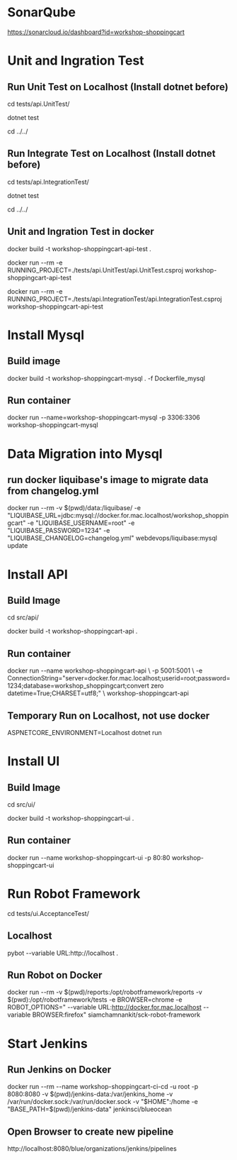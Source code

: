 ﻿# SonarQube
https://sonarcloud.io/dashboard?id=workshop-shoppingcart

# Unit and Ingration Test
## Run Unit Test on Localhost (Install dotnet before)
cd tests/api.UnitTest/

dotnet test

cd ../../

## Run Integrate Test on Localhost (Install dotnet before)
cd tests/api.IntegrationTest/

dotnet test

cd ../../

## Unit and Ingration Test in docker 
docker build -t workshop-shoppingcart-api-test .

docker run --rm -e RUNNING_PROJECT=./tests/api.UnitTest/api.UnitTest.csproj workshop-shoppingcart-api-test

docker run --rm -e RUNNING_PROJECT=./tests/api.IntegrationTest/api.IntegrationTest.csproj workshop-shoppingcart-api-test

# Install Mysql
## Build image
docker build -t workshop-shoppingcart-mysql . -f Dockerfile_mysql

## Run container
docker run --name=workshop-shoppingcart-mysql -p 3306:3306 workshop-shoppingcart-mysql

# Data Migration into Mysql
## run docker liquibase's image to migrate data from changelog.yml

docker run --rm -v $(pwd)/data:/liquibase/ -e "LIQUIBASE_URL=jdbc:mysql://docker.for.mac.localhost/workshop_shoppingcart" -e "LIQUIBASE_USERNAME=root" -e "LIQUIBASE_PASSWORD=1234" -e "LIQUIBASE_CHANGELOG=changelog.yml" webdevops/liquibase:mysql update

# Install API

## Build Image
cd src/api/

docker build -t workshop-shoppingcart-api .

## Run container
docker run --name workshop-shoppingcart-api
\ -p 5001:5001
\ -e ConnectionString="server=docker.for.mac.localhost;userid=root;password=1234;database=workshop_shoppingcart;convert zero datetime=True;CHARSET=utf8;" 
\ workshop-shoppingcart-api



## Temporary Run on Localhost, not use docker
ASPNETCORE_ENVIRONMENT=Localhost dotnet run

# Install UI
## Build Image
cd src/ui/ 

docker build -t workshop-shoppingcart-ui .

## Run container
docker run --name workshop-shoppingcart-ui -p 80:80 workshop-shoppingcart-ui

# Run Robot Framework
cd tests/ui.AcceptanceTest/

## Localhost
pybot --variable URL:http://localhost .

## Run Robot on Docker

docker run --rm -v $(pwd)/reports:/opt/robotframework/reports -v $(pwd):/opt/robotframework/tests -e BROWSER=chrome -e ROBOT_OPTIONS=" --variable URL:http://docker.for.mac.localhost --variable BROWSER:firefox" siamchamnankit/sck-robot-framework



# Start Jenkins

## Run Jenkins on Docker

docker run --rm --name workshop-shoppingcart-ci-cd -u root -p 8080:8080 -v $(pwd)/jenkins-data:/var/jenkins_home -v /var/run/docker.sock:/var/run/docker.sock -v "$HOME":/home -e "BASE_PATH=$(pwd)/jenkins-data" jenkinsci/blueocean

## Open Browser to create new pipeline 

http://localhost:8080/blue/organizations/jenkins/pipelines 